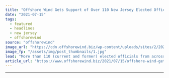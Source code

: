 ```yaml
---
title: "Offshore Wind Gets Support of Over 110 New Jersey Elected Officials"
date: "2021-07-15"
tags: 
  - featured
  - headlines
  - new jersey
  - offshorewind
source: "offshorewind"
image_url: "https://cdn.offshorewind.biz/wp-content/uploads/sites/2/2021/03/31134003/New-Jersey-Offshore-Wind-Safety-Training-Challenge-Kicks-Off.jpg"
image_fp: "/assets/img/post_thumbnails/1.jpg"
lead: "More than 110 (current and former) elected officials from across the US State of"
article_url: "https://www.offshorewind.biz/2021/07/15/offshore-wind-gets-support-of-over-110-new-jersey-elected-officials/"
---
```


---
